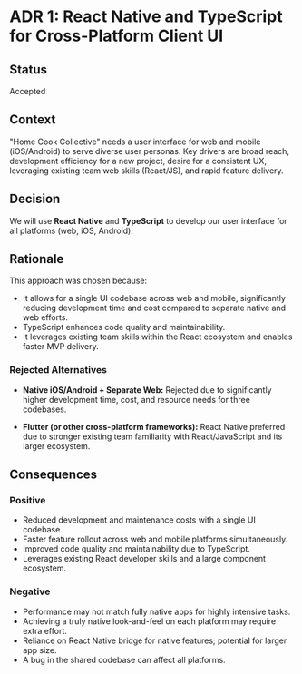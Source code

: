 # ADR 1: React Native and TypeScript for Cross-Platform Client UI

## Status

Accepted

## Context

"Home Cook Collective" needs a user interface for web and mobile (iOS/Android) to serve diverse user personas. Key drivers are broad reach, development efficiency for a new project, desire for a consistent UX, leveraging existing team web skills (React/JS), and rapid feature delivery.

## Decision

We will use **React Native** and **TypeScript** to develop our user interface for all platforms (web, iOS, Android).

## Rationale

This approach was chosen because:

- It allows for a single UI codebase across web and mobile, significantly reducing development time and cost compared to separate native and web efforts.
- TypeScript enhances code quality and maintainability.
- It leverages existing team skills within the React ecosystem and enables faster MVP delivery.

### Rejected Alternatives

- **Native iOS/Android + Separate Web:** Rejected due to significantly higher development time, cost, and resource needs for three codebases.

- **Flutter (or other cross-platform frameworks):** React Native preferred due to stronger existing team familiarity with React/JavaScript and its larger ecosystem.

## Consequences

### Positive

- Reduced development and maintenance costs with a single UI codebase.
- Faster feature rollout across web and mobile platforms simultaneously.
- Improved code quality and maintainability due to TypeScript.
- Leverages existing React developer skills and a large component ecosystem.

### Negative

- Performance may not match fully native apps for highly intensive tasks.
- Achieving a truly native look-and-feel on each platform may require extra effort.
- Reliance on React Native bridge for native features; potential for larger app size.
- A bug in the shared codebase can affect all platforms.
